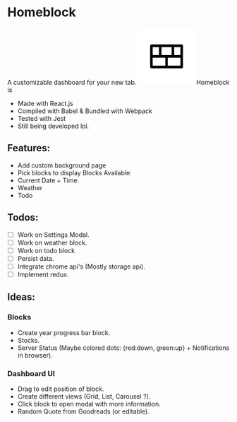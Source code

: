 
# Homeblock
A customizable dashboard for your new tab.
![Homeblock image](./chrome/icons/icon128.png)
Homeblock is 
- Made with React.js
- Compiled with Babel & Bundled with Webpack
- Tested with Jest 
- Still being developed lol.

## Features:
- Add custom background page
- Pick blocks to display
Blocks Available:
- Current Date + Time.
- Weather
- Todo

## Todos:
- [ ] Work on Settings Modal.
- [ ] Work on weather block.
- [ ] Work on todo block
- [ ] Persist data.
- [ ] Integrate chrome api's (Mostly storage api).
- [ ] Implement redux.

## Ideas:
### Blocks
- Create year progress bar block.
- Stocks.
- Server Status (Maybe colored dots: {red:down, green:up} + Notifications in browser).

### Dashboard UI
- Drag to edit position of block.
- Create different views (Grid, List, Carousel ?).
- Click block to open modal with more information.
- Random Quote from Goodreads (or editable).